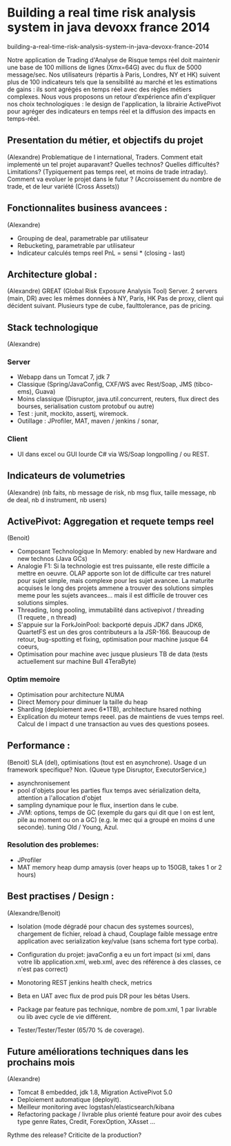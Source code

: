 # Building a real time risk analysis system in java devoxx france 2014

building-a-real-time-risk-analysis-system-in-java-devoxx-france-2014
 	
Notre application de Trading d'Analyse de Risque temps réel doit maintenir une base de 100 millions de lignes (Xmx=64G) avec du flux de 5000 message/sec. Nos utilisateurs (répartis à Paris, Londres, NY et HK) suivent plus de 100 indicateurs tels que la sensibilité au marché et les estimations de gains : ils sont agrégés en temps réel avec des règles métiers complexes. Nous vous proposons un retour d’expérience afin d'expliquer nos choix technologiques : le design de l'application, la librairie ActivePivot pour agréger des indicateurs en temps réel et la diffusion des impacts en temps-réel.

## Presentation du métier, et objectifs du projet 
(Alexandre)
Problematique de l international, Traders.
Comment etait implementé un tel projet auparavant? Quelles technos? Quelles difficultés? Limitations? (Typiquement pas temps reel, et moins de trade intraday). Comment va evoluer le projet dans le futur ? (Accroissement du nombre de trade, et de leur variété (Cross Assets))
 
## Fonctionnalites business avancees : 
(Alexandre)
- Grouping de deal, parametrable par utilisateur
- Rebucketing, parametrable par utilisateur
- Indicateur calculés temps reel PnL = sensi * (closing - last)

## Architecture global :
(Alexandre)
GREAT (Global Risk Exposure Analysis Tool) Server.
2 servers (main, DR) avec les mêmes données à NY, Paris, HK
Pas de proxy, client qui décident suivant.
Plusieurs type de cube, faulttolerance, pas de pricing.

## Stack technologique
(Alexandre)
### Server
- Webapp dans un Tomcat 7, jdk 7
- Classique (Spring/JavaConfig, CXF/WS avec Rest/Soap, JMS (tibco-ems), Guava)
- Moins classique (Disruptor, java.util.concurrent, reuters, flux direct des bourses, serialisation custom protobuf ou autre)
- Test : junit, mockito, assertj, wiremock.
- Outillage : JProfiler, MAT, maven / jenkins / sonar,

### Client
- UI dans excel ou GUI lourde C# via WS/Soap longpolling / ou REST.

## Indicateurs de volumetries 
(Alexandre) 
(nb faits, nb message de risk, nb msg flux, taille message, nb de deal, nb d instrument, nb users)

## ActivePivot: Aggregation et requete temps reel
(Benoit)
- Composant Technologique In Memory: enabled by new Hardware and new technos (Java GCs)
- Analogie F1: Si la technologie est tres puissante, elle reste difficile a mettre en oeuvre. OLAP apporte son lot de difficulte car tres naturel pour sujet simple, mais complexe pour les sujet avancee. La maturite acquises le long des projets ammene a trouver des solutions simples meme pour les sujets avancees... mais il est difficile de trouver ces solutions simples.
- Threading, long pooling, immutabilité dans activepivot / threading (1 requete , n thread)
- S'appuie sur la ForkJoinPool: backporté depuis JDK7 dans JDK6, QuartetFS est un des gros contributeurs a la JSR-166. Beaucoup de retour, bug-spotting et fixing, optimisation pour machine jusque 64 coeurs, 
- Optimisation pour machine avec jusque plusieurs TB de data (tests actuellement sur machine Bull 4TeraByte)
### Optim memoire
- Optimisation pour architecture NUMA
- Direct Memory pour diminuer la taille du heap
- Sharding (deploiement avec 6*1TB), architecture hsared nothing
- Explication du moteur temps reeel. pas de maintiens de vues temps reel. Calcul de l impact d une transaction au vues des questions posees.
 
## Performance : 
(Benoit)
SLA (del), optimisations (tout est en asynchrone). Usage d un framework specifique? Non. (Queue type Disruptor, ExecutorService,)
- asynchronisement
- pool d'objets pour les parties flux temps avec sérialization delta, attention a l'allocation d'objet
- sampling dynamique pour le flux, insertion dans le cube.
- JVM: options, temps de GC (exemple du gars qui dit que l on est lent, pile au moment ou on a GC) (e.g. le mec qui a groupé en moins d une seconde). tuning Old / Young, Azul.

### Resolution des problemes:
- JProfiler
- MAT memory heap dump amaysis (over heaps up to 150GB, takes 1 or 2 hours)

## Best practises / Design : 
(Alexandre/Benoit)
- Isolation (mode dégradé pour chacun des systemes sources), chargement de fichier, reload à chaud, Couplage faible message entre application avec serialization key/value (sans schema fort type corba).

- Configuration du projet: javaConfig a eu un fort impact (si xml, dans votre lib application.xml, web.xml, avec des référence à des classes, ce n'est pas correct)
- Monotoring REST jenkins health check, metrics
- Beta en UAT avec flux de prod puis DR pour les bétas Users.
- Package par feature pas technique, nombre de pom.xml, 1 par livrable ou lib avec cycle de vie différent.
- Tester/Tester/Tester (65/70 % de coverage).

## Future améliorations techniques dans les prochains mois
(Alexandre)
- Tomcat 8 embedded, jdk 1.8, Migration ActivePivot 5.0
- Deploiement automatique (deployit).
- Meilleur monitoring avec logstash/elasticsearch/kibana
- Refactoring package / livrable plus orienté feature pour avoir des cubes type genre Rates, Credit, ForexOption, XAsset ...


Rythme des release?
Criticite de la production?
